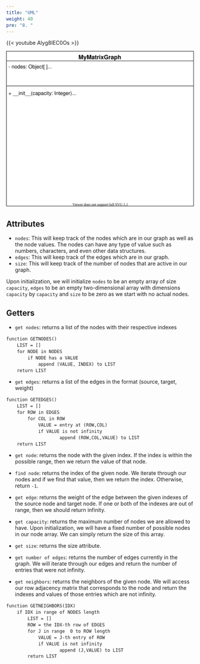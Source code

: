 ```yaml
---
title: "UML"
weight: 40
pre: "8. "
---
```

{{< youtube Alyg8IEC0Os  >}}


![Matrix Graph UML](images/15/graphmatUML.svg)

Attributes
---

- `nodes`: This will keep track of the nodes which are in our graph as well as the node values. The nodes can have any type of value such as numbers, characters, and even other data structures.
- `edges`: This will keep track of the edges which are in our graph.
- `size`: This will keep track of the number of nodes that are active in our graph. 

Upon initialization, we will initialize `nodes` to be an empty array of size `capacity`, `edges` to be an empty two-dimensional array with dimensions `capacity` by `capacity` and `size` to be zero as we start with no actual nodes.


Getters 
---
- `get nodes`: returns a list of the nodes with their respective indexes
``` tex
function GETNODES()
    LIST = []
    for NODE in NODES
        if NODE has a VALUE
            append (VALUE, INDEX) to LIST
    return LIST
```

- `get edges`: returns a list of the edges in the format (source, target, weight)
``` tex
function GETEDGES()
    LIST = []
    for ROW in EDGES
        for COL in ROW
            VALUE = entry at (ROW,COL)
            if VALUE is not infinity
                    append (ROW,COL,VALUE) to LIST
    return LIST
```

- `get node`: returns the node with the given index. If the index is within the possible range, then we return the value of that node.

- `find node`: returns the index of the given node. We iterate through our nodes and if we find that value, then we return the index. Otherwise, return `-1`.

- `get edge`: returns the weight of the edge between the given indexes of the source node and target node. If one or both of the indexes are out of range, then we should return infinity. 

- `get capacity`: returns the maximum number of nodes we are allowed to have. Upon initialization, we will have a fixed number of possible nodes in our node array. We can simply return the size of this array. 

- `get size`: returns the size attribute. 

- `get number of edges`: returns the number of edges currently in the graph. We will iterate through our edges and return the number of entries that were not infinity. 

- `get neighbors`: returns the neighbors of the given node. We will access our row adjacency matrix that corresponds to the node and return the indexes and values of those entries which are not infinity. 
``` tex
function GETNEIGHBORS(IDX)
    if IDX in range of NODES length
        LIST = []
        ROW = the IDX-th row of EDGES
        for J in range  0 to ROW length
            VALUE = J-th entry of ROW
            if VALUE is not infinity
                    append (J,VALUE) to LIST
        return LIST
```
